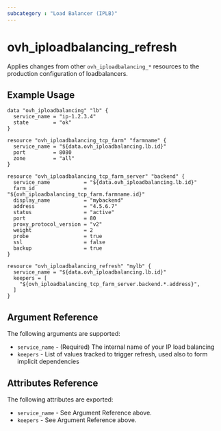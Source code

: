 ```yaml
---
subcategory : "Load Balancer (IPLB)"
---
```


# ovh\_iploadbalancing\_refresh

Applies changes from other `ovh_iploadbalancing_*` resources to the production configuration of loadbalancers.

## Example Usage

```hcl
data "ovh_iploadbalancing" "lb" {
  service_name = "ip-1.2.3.4"
  state        = "ok"
}

resource "ovh_iploadbalancing_tcp_farm" "farmname" {
  service_name = "${data.ovh_iploadbalancing.lb.id}"
  port         = 8080
  zone         = "all"
}

resource "ovh_iploadbalancing_tcp_farm_server" "backend" {
  service_name           = "${data.ovh_iploadbalancing.lb.id}"
  farm_id                = "${ovh_iploadbalancing_tcp_farm.farmname.id}"
  display_name           = "mybackend"
  address                = "4.5.6.7"
  status                 = "active"
  port                   = 80
  proxy_protocol_version = "v2"
  weight                 = 2
  probe                  = true
  ssl                    = false
  backup                 = true
}

resource "ovh_iploadbalancing_refresh" "mylb" {
  service_name = "${data.ovh_iploadbalancing.lb.id}"
  keepers = [
    "${ovh_iploadbalancing_tcp_farm_server.backend.*.address}",
  ]
}
```

## Argument Reference

The following arguments are supported:

* `service_name` - (Required) The internal name of your IP load balancing
* `keepers` - List of values tracked to trigger refresh, used also to form implicit dependencies

## Attributes Reference

The following attributes are exported:

* `service_name` - See Argument Reference above.
* `keepers` - See Argument Reference above.

